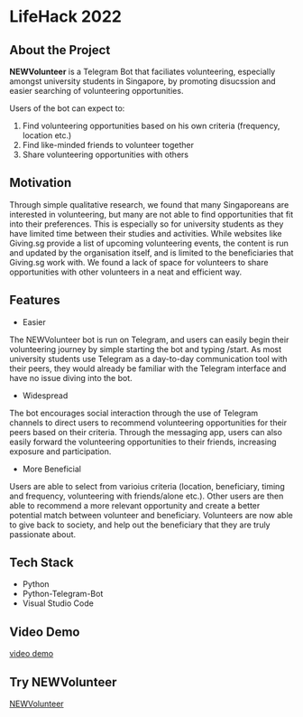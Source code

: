 # LifeHack 2022

## About the Project

<b>NEWVolunteer</b> is a Telegram Bot that faciliates volunteering, especially amongst university students in Singapore, by promoting disucssion and easier searching of volunteering opportunities. 

Users of the bot can expect to:

1. Find volunteering opportunities based on his own criteria (frequency, location etc.)
2. Find like-minded friends to volunteer together
3. Share volunteering opportunities with others

## Motivation

Through simple qualitative research, we found that many Singaporeans are interested in volunteering, but many are not able to find opportunities that fit into their preferences. This is especially so for university students as they have limited time between their studies and activities. While websites like Giving.sg provide a list of upcoming volunteering events, the content is run and updated by the organisation itself, and is limited to the beneficiaries that Giving.sg work with. We found a lack of space for volunteers to share opportunities with other volunteers in a neat and efficient way.

## Features

- Easier

The NEWVolunteer bot is run on Telegram, and users can easily begin their volunteering journey by simple starting the bot and typing /start. As most university students use Telegram as a day-to-day communication tool with their peers, they would already be familiar with the Telegram interface and have no issue diving into the bot.

- Widespread

The bot encourages social interaction through the use of Telegram channels to direct users to recommend volunteering opportunities for their peers based on their criteria. Through the messaging app, users can also easily forward the volunteering opportunities to their friends, increasing exposure and participation.

- More Beneficial

Users are able to select from varioius criteria (location, beneficiary, timing and frequency, volunteering with friends/alone etc.). Other users are then able to recommend a more relevant opportunity and create a better potential match between volunteer and beneficiary. Volunteers are now able to give back to society, and help out the beneficiary that they are truly passionate about. 

## Tech Stack

- Python
- Python-Telegram-Bot
- Visual Studio Code

## Video Demo

[video demo](https://youtu.be/OceEePZPMFE)

## Try NEWVolunteer

[NEWVolunteer](t.me/NEWVolunteerBot)

